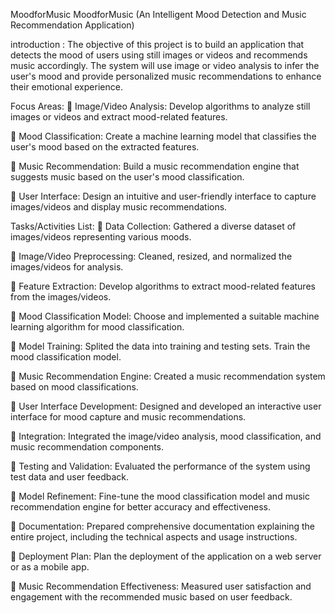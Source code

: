 MoodforMusic
MoodforMusic (An Intelligent Mood Detection and Music Recommendation Application)

introduction :
The objective of this project is to build an application that detects the mood of users using still images or videos and recommends music accordingly. The system will use image or video analysis to infer the user's mood and provide personalized music recommendations to enhance their emotional experience.

Focus Areas:
 Image/Video Analysis: Develop algorithms to analyze still images or videos and extract mood-related features.

 Mood Classification: Create a machine learning model that classifies the user's mood based on the extracted features.

 Music Recommendation: Build a music recommendation engine that suggests music based on the user's mood classification.

 User Interface: Design an intuitive and user-friendly interface to capture images/videos and display music recommendations.

Tasks/Activities List:
 Data Collection: Gathered a diverse dataset of images/videos representing various moods.

 Image/Video Preprocessing: Cleaned, resized, and normalized the images/videos for analysis.

 Feature Extraction: Develop algorithms to extract mood-related features from the images/videos.

 Mood Classification Model: Choose and implemented a suitable machine learning algorithm for mood classification.

 Model Training: Splited the data into training and testing sets. Train the mood classification model.

 Music Recommendation Engine: Created a music recommendation system based on mood classifications.

 User Interface Development: Designed and developed an interactive user interface for mood capture and music recommendations.

 Integration: Integrated the image/video analysis, mood classification, and music recommendation components.

 Testing and Validation: Evaluated the performance of the system using test data and user feedback.

 Model Refinement: Fine-tune the mood classification model and music recommendation engine for better accuracy and effectiveness.

 Documentation: Prepared comprehensive documentation explaining the entire project, including the technical aspects and usage instructions.

 Deployment Plan: Plan the deployment of the application on a web server or as a mobile app.

 Music Recommendation Effectiveness: Measured user satisfaction and engagement with the recommended music based on user feedback.
